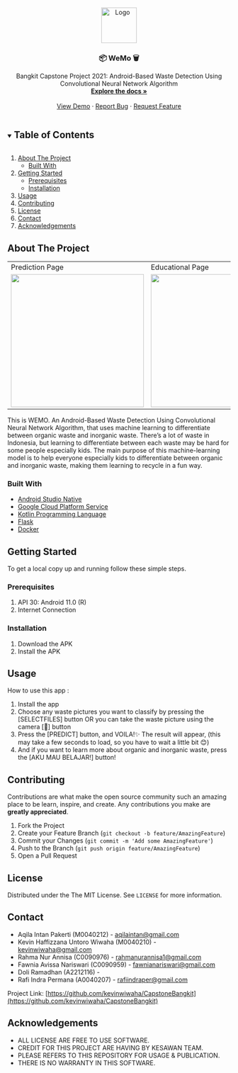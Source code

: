 <!-- <!-- vv -->



<!-- PROJECT SHIELDS -->
<!--
*** I'm using markdown "reference style" links for readability.
*** Reference links are enclosed in brackets [ ] instead of parentheses ( ).
*** See the bottom of this document for the declaration of the reference variables
*** for contributors-url, forks-url, etc. This is an optional, concise syntax you may use.
*** https://www.markdownguide.org/basic-syntax/#reference-style-links
-->


<!-- PROJECT LOGO -->
<br />
<p align="center">
  <a href="https://github.com/github_username/repo_name">
    <img src="https://user-images.githubusercontent.com/79051588/121362101-0ef65480-c960-11eb-97de-98e02c4d1bfd.png" alt="Logo" width="80" height="80">
  </a>

  <h3 align="center">📦 WeMo 🗑</h3>

  <p align="center">
    Bangkit Capstone Project 2021: Android-Based Waste Detection Using Convolutional Neural Network Algorithm
    <br />
    <a href="https://github.com/kevinwiwaha/CapstoneBangkit"><strong>Explore the docs »</strong></a>
    <br />
    <br />
    <a href="https://drive.google.com/file/d/13myHLPeUkA7IYGKZCNJwwMefaSr-Br58/view?usp=sharing">View Demo</a>
    ·
    <a href="https://github.com/kevinwiwaha/CapstoneBangkit/issues">Report Bug</a>
    ·
    <a href="https://github.com/kevinwiwaha/CapstoneBangkit/issues">Request Feature</a>
  </p>
</p>



<!-- TABLE OF CONTENTS -->
<details open="open">
  <summary><h2 style="display: inline-block">Table of Contents</h2></summary>
  <ol>
    <li>
      <a href="#about-the-project">About The Project</a>
      <ul>
        <li><a href="#built-with">Built With</a></li>
      </ul>
    </li>
    <li>
      <a href="#getting-started">Getting Started</a>
      <ul>
        <li><a href="#prerequisites">Prerequisites</a></li>
        <li><a href="#installation">Installation</a></li>
      </ul>
    </li>
    <li><a href="#usage">Usage</a></li>
    <li><a href="#contributing">Contributing</a></li>
    <li><a href="#license">License</a></li>
    <li><a href="#contact">Contact</a></li>
    <li><a href="#acknowledgements">Acknowledgements</a></li>
  </ol>
</details>



<!-- ABOUT THE PROJECT -->
## About The Project

<!-- [![Product Name Screen Shot][product-screenshot]](https://example.com) -->

<table>
  <tr>
    <td>Prediction Page</td>
    <td>Educational Page</td>
  </tr>
  <tr>
    <td><img src="https://user-images.githubusercontent.com/79051588/121361256-529c8e80-c95f-11eb-9c52-90f3c11d9c4b.jpeg" width=300 height=auto></td>
    <td><img src="https://user-images.githubusercontent.com/79051588/121361501-8bd4fe80-c95f-11eb-85c1-4e3f8b39eb77.jpeg" width=300 height=auto></td>
  </tr>
 </table>

<!-- ![WEMO - Prediction Page](https://user-images.githubusercontent.com/79051588/121361256-529c8e80-c95f-11eb-9c52-90f3c11d9c4b.jpeg) 

![WEMO - Educational Page](https://user-images.githubusercontent.com/79051588/121361501-8bd4fe80-c95f-11eb-85c1-4e3f8b39eb77.jpeg) -->

This is WEMO. An Android-Based Waste Detection Using Convolutional Neural Network Algorithm, that uses machine learning to differentiate between organic waste and inorganic waste. There’s a lot of waste in Indonesia, but learning to differentiate between each waste may be hard for some people especially kids. The main purpose of this machine-learning model is to help everyone especially kids to differentiate between organic and inorganic waste, making them learning to recycle in a fun way.


### Built With

* [Android Studio Native](https://developer.android.com/studio)
* [Google Cloud Platform Service](https://cloud.google.com/gcp)
* [Kotlin Programming Language](https://kotlinlang.org/)
* [Flask](https://flask.palletsprojects.com/en/2.0.x/)
* [Docker](https://www.docker.com/)



<!-- GETTING STARTED -->
## Getting Started

To get a local copy up and running follow these simple steps.

### Prerequisites

1. API 30: Android 11.0 (R)
2. Internet Connection

### Installation

1. Download the APK
2. Install the APK



<!-- USAGE EXAMPLES -->
## Usage

How to use this app :
1.	Install the app
2.	Choose any waste pictures you want to classify by pressing the [SELECTFILES] button OR you can take the waste picture using the  camera [📸] button
3.	Press the [PREDICT] button, and VOILA!✨ The result will appear, (this may take a few seconds to load, so you have to wait a little bit 😊)
4.	And if you want to learn more about organic and inorganic waste, press the [AKU MAU BELAJAR!] button!

<!-- _For more examples, please refer to the [Documentation](https://example.com)_ -->



<!-- ROADMAP -->
<!-- ## Roadmap

See the [open issues](https://github.com/github_username/repo_name/issues) for a list of proposed features (and known issues). -->



<!-- CONTRIBUTING -->
## Contributing

Contributions are what make the open source community such an amazing place to be learn, inspire, and create. Any contributions you make are **greatly appreciated**.

1. Fork the Project
2. Create your Feature Branch (`git checkout -b feature/AmazingFeature`)
3. Commit your Changes (`git commit -m 'Add some AmazingFeature'`)
4. Push to the Branch (`git push origin feature/AmazingFeature`)
5. Open a Pull Request



<!-- LICENSE -->
## License

Distributed under the The MIT License. See `LICENSE` for more information.



<!-- CONTACT -->
## Contact

* Aqila Intan Pakerti (M0040212) - [aqilaintan@gmail.com](https://mail.google.com/mail/u/0/#inbox?compose=new)
* Kevin Haffizzana Untoro Wiwaha (M0040210) - [kevinwiwaha@gmail.com](https://mail.google.com/mail/u/0/#inbox?compose=new)
* Rahma Nur Annisa (C0090976) - [rahmanurannisa1@gmail.com](https://mail.google.com/mail/u/0/#inbox?compose=new)
* Fawnia Avissa Nariswari (C0090959) - [fawnianariswari@gmail.com](https://mail.google.com/mail/u/0/#inbox?compose=new)
* Doli Ramadhan (A2212116) - [](https://mail.google.com/mail/u/0/#inbox?compose=new)
* Rafi Indra Permana (A0040207) - [rafiindraper@gmail.com](https://mail.google.com/mail/u/0/#inbox?compose=new)

Project Link: [https://github.com/kevinwiwaha/CapstoneBangkit](https://github.com/kevinwiwaha/CapstoneBangkit)



<!-- ACKNOWLEDGEMENTS -->
## Acknowledgements

* ALL LICENSE ARE FREE TO USE SOFTWARE.
* CREDIT FOR THIS PROJECT ARE HAVING BY KESAWAN TEAM.
* PLEASE REFERS TO THIS REPOSITORY FOR USAGE & PUBLICATION.
* THERE IS NO WARRANTY IN THIS SOFTWARE.





<!-- MARKDOWN LINKS & IMAGES -->
<!-- https://www.markdownguide.org/basic-syntax/#reference-style-links -->
[contributors-shield]: https://img.shields.io/github/contributors/github_username/repo.svg?style=for-the-badge
[contributors-url]: https://github.com/github_username/repo/graphs/contributors
[forks-shield]: https://img.shields.io/github/forks/github_username/repo.svg?style=for-the-badge
[forks-url]: https://github.com/github_username/repo/network/members
[stars-shield]: https://img.shields.io/github/stars/github_username/repo.svg?style=for-the-badge
[stars-url]: https://github.com/github_username/repo/stargazers
[issues-shield]: https://img.shields.io/github/issues/github_username/repo.svg?style=for-the-badge
[issues-url]: https://github.com/github_username/repo/issues
[license-shield]: https://img.shields.io/github/license/github_username/repo.svg?style=for-the-badge
[license-url]: https://github.com/github_username/repo/blob/master/LICENSE.txt
[linkedin-shield]: https://img.shields.io/badge/-LinkedIn-black.svg?style=for-the-badge&logo=linkedin&colorB=555
[linkedin-url]: https://linkedin.com/in/github_username
